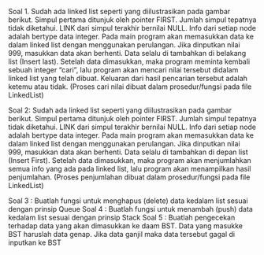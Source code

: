 Soal 1.
Sudah ada linked list seperti yang diilustrasikan pada gambar berikut. Simpul pertama ditunjuk oleh pointer FIRST. Jumlah simpul tepatnya tidak diketahui. LINK dari simpul terakhir bernilai NULL. Info dari setiap node adalah bertype data integer.
Pada main program akan memasukkan data ke dalam linked list dengan menggunakan perulangan. Jika dinputkan nilai 999, masukkan data akan berhenti. Data selalu di tambahkan di belakang list (Insert last).
Setelah data dimasukkan, maka program meminta kembali sebuah integer “cari”, lalu program akan mencari nilai tersebut didalam linked list yang telah dibuat. Keluaran dari hasil pencarian tersebut adalah ketemu atau tidak. (Proses cari nilai dibuat dalam prosedur/fungsi pada file LinkedList)

Soal 2:
Sudah ada linked list seperti yang diilustrasikan pada gambar berikut. Simpul pertama ditunjuk oleh pointer FIRST. Jumlah simpul tepatnya tidak diketahui. LINK dari simpul terakhir bernilai NULL. Info dari setiap node adalah bertype data integer.
Pada main program akan memasukkan data ke dalam linked list dengan menggunakan perulangan. Jika dinputkan nilai 999, masukkan data akan berhenti. Data selalu di tambahkan di depan list (Insert First).
Setelah data dimasukkan, maka program akan menjumlahkan semua info yang ada pada linked list, lalu program akan menampilkan hasil penjumlahan. (Proses penjumlahan dibuat dalam prosedur/fungsi pada file LinkedList)

Soal 3 :
Buatlah fungsi untuk menghapus (delete) data kedalam list sesuai dengan prinsip Queue
Soal 4 :
Buatlah fungsi untuk menambah (push) data kedalam list sesuai dengan prinsip Stack
Soal 5 :
Buatlah pengecekan terhadap data yang akan dimasukkan ke daam BST. Data yang masukke BST haruslah data genap. Jika data ganjil maka data tersebut gagal di inputkan ke BST